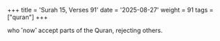 +++
title = 'Surah 15, Verses 91'
date = '2025-08-27'
weight = 91
tags = ["quran"]
+++

who ˹now˺ accept parts of the Quran, rejecting others.